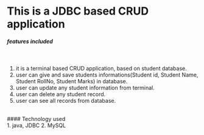 # This is a JDBC based CRUD application

##### features included 
<br/>

1. it is a terminal based CRUD application, based on student database.
2. user can give and save students informations(Student id, Student Name, Student RollNo, Student Marks) in database.
3. user can update any student information from terminal.
4. user can delete any student record.
5. user can see all records from database.
<br/>
#### Technology used
<br/>
1. java, JDBC 
2. MySQL